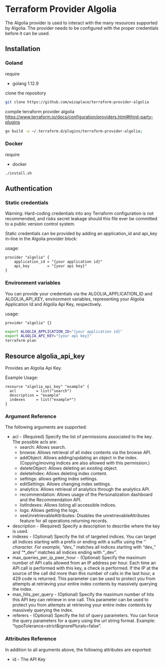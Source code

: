 # Terraform Provider Algolia

The Algolia provider is used to interact with the many resources supported by Algolia.
The provider needs to be configured with the proper credentials before it can be used.

## Installation

### Goland

require
* golang 1.12.9

clone the repository

````bash
git clone https://github.com/wizaplace/terraform-provider-algolia
````

compile terraform provider algolia
https://www.terraform.io/docs/configuration/providers.html#third-party-plugins

````bash
go build -o ~/.terraform.d/plugins/terraform-provider-algolia;
````

### Docker

require
* docker

````bash
./install.sh
````

## Authentication

### Static credentials

Warning: Hard-coding credentials into any Terraform configuration is not recommended, and risks secret leakage should this file ever be committed to a public version control system.

Static credentials can be provided by adding an application_id and api_key in-line in the Algolia provider block:

usage:

````hcl-terraform
provider "algolia" {
    application_id = "{your application id}"
    api_key        = "{your api key}"
}
````

### Environment variables 

You can provide your credentials via the ALGOLIA_APPLICATION_ID and ALGOLIA_API_KEY, environment variables, representing your Algolia Application Id and Algolia Api Key, respectively.

usage:

````hcl-terraform
provider "algolia" {}
````

````bash
export ALGOLIA_APPLICATION_ID="{your application id}"
export ALGOLIA_API_KEY="{your api key}"
terraform plan
````

## Resource algolia_api_key

Provides an Algolia Api Key.

Example Usage:

````hcl-terraform
resource "algolia_api_key" "example" {
  acl         = list("search")
  description = "example"
  indexes     = list("example*")
}
````

### Argument Reference

The following arguments are supported:
* acl - (Required) Specify the list of permissions associated to the key. The possible acls are:
  * search: Allows search.
  * browse: Allows retrieval of all index contents via the browse API.
  * addObject: Allows adding/updating an object in the index. (Copying/moving indices are also allowed with this permission.)
  * deleteObject: Allows deleting an existing object.
  * deleteIndex: Allows deleting index content.
  * settings: allows getting index settings.
  * editSettings: Allows changing index settings.
  * analytics: Allows retrieval of analytics through the analytics API.
  * recommendation: Allows usage of the Personalization dashboard and the Recommendation API.
  * listIndexes: Allows listing all accessible indices.
  * logs: Allows getting the logs.
  * seeUnretrievableAttributes: Disables the unretrievableAttributes feature for all operations returning records.
* description - (Required) Specify a description to describe where the key is used.
* indexes - (Optional) Specify the list of targeted indices. You can target all indices starting with a prefix or ending with a suffix using the ‘*’ character. For example, “dev_*” matches all indices starting with “dev_” and “*_dev” matches all indices ending with “_dev”.  
* max_queries_per_ip_peer_hour - (Optional) Specify the maximum number of API calls allowed from an IP address per hour. Each time an API call is performed with this key, a check is performed. If the IP at the source of the call did more than this number of calls in the last hour, a 429 code is returned. This parameter can be used to protect you from attempts at retrieving your entire index contents by massively querying the index.
* max_hits_per_query - (Optional) Specify the maximum number of hits this API key can retrieve in one call. This parameter can be used to protect you from attempts at retrieving your entire index contents by massively querying the index.
* referers - (Optional) Specify the list of query parameters. You can force the query parameters for a query using the url string format. Example: “typoTolerance=strict&ignorePlurals=false”.

### Attributes Reference

In addition to all arguments above, the following attributes are exported:
* id - The API Key

